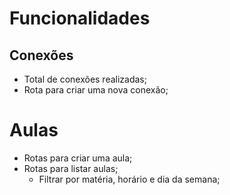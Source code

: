 # Funcionalidades

## Conexões

- Total de conexões realizadas;
- Rota para criar uma nova conexão;

# Aulas

- Rotas para criar uma aula;
- Rotas para listar aulas;
  - Filtrar por matéria, horário e dia da semana; 
